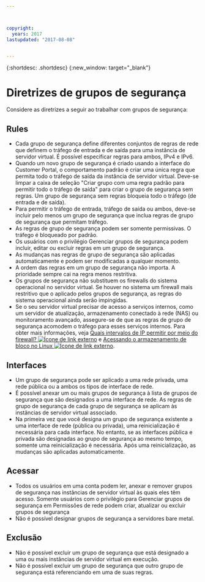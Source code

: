 ```yaml
---



copyright:
  years: 2017
lastupdated: "2017-08-08"


---
```


{:shortdesc: .shortdesc}
{:new_window: target="_blank"}

# Diretrizes de grupos de segurança
Considere as diretrizes a seguir ao trabalhar com grupos de segurança:

## Rules

* Cada grupo de segurança define diferentes conjuntos de regras de rede que definem o tráfego de entrada e de saída para uma instância de servidor virtual. É possível especificar regras para ambos, IPv4 e IPv6.
* Quando um novo grupo de segurança é criado usando a interface do Customer Portal, o comportamento padrão é criar uma única regra que permita todo o tráfego de saída da instância de servidor virtual. Deve-se limpar a caixa de seleção "Criar grupo com uma regra padrão para permitir todo o tráfego de saída" para criar o grupo de segurança sem regras. Um grupo de segurança sem regras bloqueia todo o tráfego (de entrada e de saída).
* Para permitir o tráfego de entrada, tráfego de saída ou ambos, deve-se incluir pelo menos um grupo de segurança que inclua regras de grupo de segurança que permitam tráfego. 
* As regras de grupo de segurança podem ser somente permissivas. O tráfego é bloqueado por padrão.
* Os usuários com o privilégio Gerenciar grupos de segurança podem incluir, editar ou excluir regras em um grupo de segurança. 
* As mudanças nas regras de grupo de segurança são aplicadas automaticamente e podem ser modificadas a qualquer momento.
* A ordem das regras em um grupo de segurança não importa. A prioridade sempre cai na regra menos restritiva.
* Os grupos de segurança não substituem os firewalls do sistema operacional no servidor virtual. Se houver no sistema um firewall mais restritivo que o aplicado pelos grupos de segurança, as regras do sistema operacional ainda serão impingidas.
* Se o seu servidor virtual precisar de acesso a serviços internos, como um servidor de atualização, armazenamento conectado à rede (NAS) ou monitoramento avançado, assegure-se de que as regras de grupo de segurança acomodem o tráfego para esses serviços internos. Para obter mais informações, veja [Quais intervalos de IP permitir por meio do firewall? ![Ícone de link externo](../../icons/launch-glyph.svg "Ícone de link externo")](https://knowledgelayer.softlayer.com/faqs/6#154) e [Acessando o armazenamento de bloco no Linux ![Ícone de link externo](../../icons/launch-glyph.svg "Ícone de link externo")](https://knowledgelayer.softlayer.com/procedure/block-storage-linux).

## Interfaces

* Um grupo de segurança pode ser aplicado a uma rede privada, uma rede pública ou a ambos os tipos de interface de rede.
* É possível anexar um ou mais grupos de segurança à lista de grupos de segurança que são designados a uma interface de rede. As regras de grupo de segurança de cada grupo de segurança se aplicam às instâncias de servidor virtual associado. 
* Na primeira vez que você designa um grupo de segurança existente a uma interface de rede (pública ou privada), uma reinicialização é necessária para cada interface.  No entanto, se as interfaces pública e privada são designadas ao grupo de segurança ao mesmo tempo, somente uma reinicialização é necessária.  Após uma reinicialização, as mudanças são aplicadas automaticamente.

## Acessar
 
* Todos os usuários em uma conta podem ler, anexar e remover grupos de segurança nas instâncias de servidor virtual às quais eles têm acesso. Somente usuários com o privilégio para Gerenciar grupos de segurança em Permissões de rede podem criar, atualizar ou excluir grupos de segurança
* Não é possível designar grupos de segurança a servidores bare metal.

## Exclusão

* Não é possível excluir um grupo de segurança que está designado a uma ou mais instâncias de servidor virtual em execução.
* Não é possível excluir um grupo de segurança que outro grupo de segurança está referenciando em uma de suas regras. 
